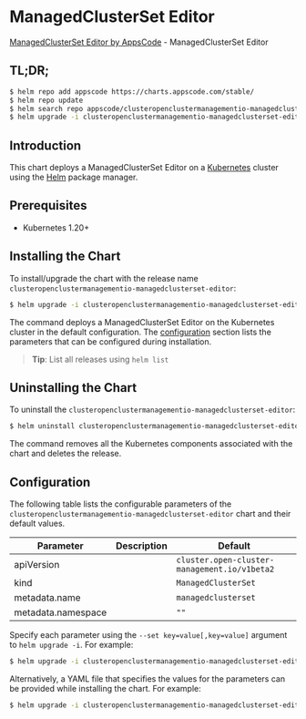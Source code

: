 # ManagedClusterSet Editor

[ManagedClusterSet Editor by AppsCode](https://appscode.com) - ManagedClusterSet Editor

## TL;DR;

```bash
$ helm repo add appscode https://charts.appscode.com/stable/
$ helm repo update
$ helm search repo appscode/clusteropenclustermanagementio-managedclusterset-editor --version=v0.25.0
$ helm upgrade -i clusteropenclustermanagementio-managedclusterset-editor appscode/clusteropenclustermanagementio-managedclusterset-editor -n default --create-namespace --version=v0.25.0
```

## Introduction

This chart deploys a ManagedClusterSet Editor on a [Kubernetes](http://kubernetes.io) cluster using the [Helm](https://helm.sh) package manager.

## Prerequisites

- Kubernetes 1.20+

## Installing the Chart

To install/upgrade the chart with the release name `clusteropenclustermanagementio-managedclusterset-editor`:

```bash
$ helm upgrade -i clusteropenclustermanagementio-managedclusterset-editor appscode/clusteropenclustermanagementio-managedclusterset-editor -n default --create-namespace --version=v0.25.0
```

The command deploys a ManagedClusterSet Editor on the Kubernetes cluster in the default configuration. The [configuration](#configuration) section lists the parameters that can be configured during installation.

> **Tip**: List all releases using `helm list`

## Uninstalling the Chart

To uninstall the `clusteropenclustermanagementio-managedclusterset-editor`:

```bash
$ helm uninstall clusteropenclustermanagementio-managedclusterset-editor -n default
```

The command removes all the Kubernetes components associated with the chart and deletes the release.

## Configuration

The following table lists the configurable parameters of the `clusteropenclustermanagementio-managedclusterset-editor` chart and their default values.

|     Parameter      | Description |                         Default                         |
|--------------------|-------------|---------------------------------------------------------|
| apiVersion         |             | <code>cluster.open-cluster-management.io/v1beta2</code> |
| kind               |             | <code>ManagedClusterSet</code>                          |
| metadata.name      |             | <code>managedclusterset</code>                          |
| metadata.namespace |             | <code>""</code>                                         |


Specify each parameter using the `--set key=value[,key=value]` argument to `helm upgrade -i`. For example:

```bash
$ helm upgrade -i clusteropenclustermanagementio-managedclusterset-editor appscode/clusteropenclustermanagementio-managedclusterset-editor -n default --create-namespace --version=v0.25.0 --set apiVersion=cluster.open-cluster-management.io/v1beta2
```

Alternatively, a YAML file that specifies the values for the parameters can be provided while
installing the chart. For example:

```bash
$ helm upgrade -i clusteropenclustermanagementio-managedclusterset-editor appscode/clusteropenclustermanagementio-managedclusterset-editor -n default --create-namespace --version=v0.25.0 --values values.yaml
```

